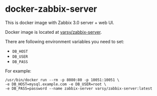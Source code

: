 # docker-zabbix-server

This is docker image with Zabbix 3.0 server + web UI.

Docker image is located at [varsy/zabbix-server](https://hub.docker.com/r/varsy/zabbix-server/).

There are following environment variables you need to set:
* `DB_HOST` 
* `DB_USER`
* `DB_PASS`

For example:
```
/usr/bin/docker run --rm -p 8080:80 -p 10051:10051 \
-e DB_HOST=mysql.example.com -e DB_USER=root \
-e DB_PASS=password --name zabbix-server varsy/zabbix-server:latest
```
